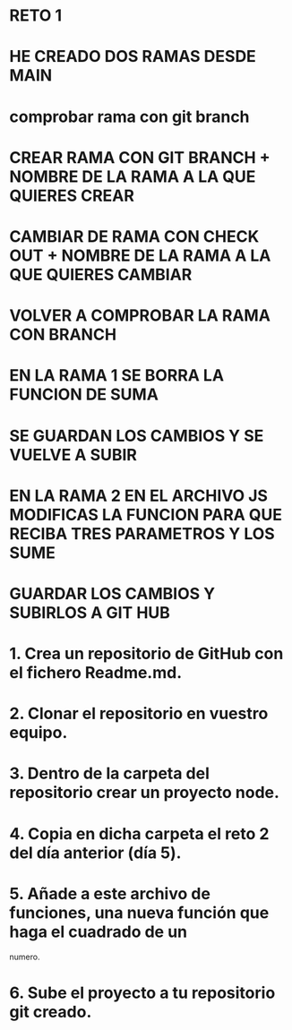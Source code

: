# RETO 1
# HE CREADO DOS RAMAS DESDE MAIN
# comprobar rama con git branch
# CREAR  RAMA CON GIT BRANCH + NOMBRE DE LA RAMA A LA QUE QUIERES CREAR
# CAMBIAR DE RAMA CON CHECK OUT + NOMBRE DE LA RAMA A LA QUE QUIERES CAMBIAR
# VOLVER A COMPROBAR LA RAMA CON BRANCH
# EN LA RAMA 1 SE BORRA LA FUNCION DE SUMA
# SE GUARDAN LOS CAMBIOS Y SE VUELVE A SUBIR
# EN LA RAMA 2 EN EL ARCHIVO JS MODIFICAS LA FUNCION PARA QUE RECIBA TRES PARAMETROS Y LOS SUME
# GUARDAR LOS CAMBIOS Y SUBIRLOS A GIT HUB
# 

# 1. Crea un repositorio de GitHub con el fichero Readme.md.
# 2. Clonar el repositorio en vuestro equipo.
# 3. Dentro de la carpeta del repositorio crear un proyecto node.
# 4. Copia en dicha carpeta el reto 2 del día anterior (día 5).
# 5. Añade a este archivo de funciones, una nueva función que haga el cuadrado de un
numero.
# 6. Sube el proyecto a tu repositorio git creado.